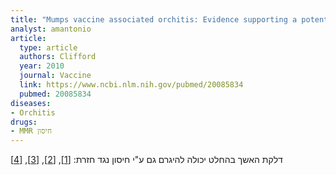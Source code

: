 ```yaml
---
title: "Mumps vaccine associated orchitis: Evidence supporting a potential immune-mediated mechanism"
analyst: amantonio
article:
  type: article
  authors: Clifford
  year: 2010
  journal: Vaccine
  link: https://www.ncbi.nlm.nih.gov/pubmed/20085834
  pubmed: 20085834
diseases:
- Orchitis
drugs:
- MMR חיסון
---
```


דלקת האשך בהחלט יכולה להיגרם גם ע"י חיסון נגד חזרת: [[1]](https://www.ncbi.nlm.nih.gov/pubmed/24164648), [[2]](https://www.ncbi.nlm.nih.gov/pmc/articles/PMC2647202), [[3]](https://www.ncbi.nlm.nih.gov/pubmed/7645149), [[4]](https://www.jstage.jst.go.jp/article/jpnjurol1989/93/4/93_4_577/_article)
